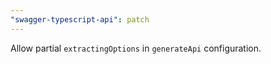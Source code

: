 ```yaml
---
"swagger-typescript-api": patch
---
```


Allow partial `extractingOptions` in `generateApi` configuration.

